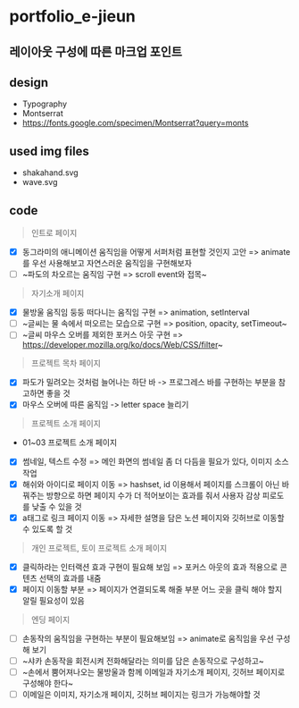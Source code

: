 # portfolio_e-jieun

## 레이아웃 구성에 따른 마크업 포인트

## design
- Typography
- Montserrat
- https://fonts.google.com/specimen/Montserrat?query=monts

## used img files
- shakahand.svg
- wave.svg

## code
> 인트로 페이지
- [x] 동그라미의 애니메이션 움직임을 어떻게 서퍼처럼 표현할 것인지 고안 => animate를 우선 사용해보고 자연스러운 움직임을 구현해보자
- [ ] ~파도의 차오르는 움직임 구현 => scroll event와 접목~

> 자기소개 페이지
- [x] 물방울 움직임 둥둥 떠다니는 움직임 구현 => animation, setInterval
- [ ] ~글씨는 물 속에서 떠오르는 모습으로 구현 => position, opacity, setTimeout~
- [ ] ~글씨 마우스 오버를 제외한 포커스 아웃 구현 => https://developer.mozilla.org/ko/docs/Web/CSS/filter~

> 프로젝트 목차 페이지
- [x] 파도가 밀려오는 것처럼 늘어나는 하단 바 -> 프로그레스 바를 구현하는 부분을 참고하면 좋을 것
- [x] 마우스 오버에 따른 움직임 -> letter space 늘리기

> 프로젝트 소개 페이지
- 01~03 프로젝트 소개 페이지
- [x] 썸네일, 텍스트 수정 => 메인 화면의 썸네일 좀 더 다듬을 필요가 있다, 이미지 소스 작업
- [x] 해쉬와 아이디로 페이지 이동 => hashset, id 이용해서 페이지를 스크롤이 아닌 바꿔주는 방향으로 하면 페이지 수가 더 적어보이는 효과를 줘서 사용자 감상 피로도를 낮출 수 있을 것
- [x] a태그로 링크 페이지 이동 => 자세한 설명을 담은 노션 페이지와 깃허브로 이동할 수 있도록 할 것

> 개인 프로젝트, 토이 프로젝트 소개 페이지
- [x] 클릭하라는 인터랙션 효과 구현이 필요해 보임 => 포커스 아웃의 효과 적용으로 콘텐츠 선택의 효과를 내줌
- [x] 페이지 이동할 부분 => 페이지가 연결되도록 해줄 부분 어느 곳을 클릭 해야 할지 알릴 필요성이 있음

> 엔딩 페이지
- [ ] 손동작의 움직임을 구현하는 부분이 필요해보임 => animate로 움직임을 우선 구성해 보기
- [ ] ~샤카 손동작을 회전시켜 전화해달라는 의미를 담은 손동작으로 구성하고~ 
- [ ] ~손에서 뿜어져나오는 물방울과 함께 이메일과 자기소개 페이지, 깃허브 페이지로 구성해야 한다~
- [ ] 이메일은 이미지, 자기소개 페이지, 깃허브 페이지는 링크가 가능해야할 것